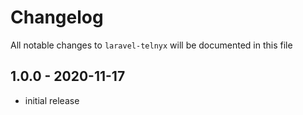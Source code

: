 # Changelog

All notable changes to `laravel-telnyx` will be documented in this file

## 1.0.0 - 2020-11-17

- initial release
